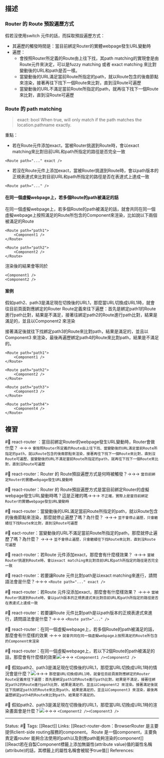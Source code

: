 ## 描述

### Router 的 Route 預設遍歷方式

假若沒使用switch 元件的話，而採取預設遍歷方式：
- 其遍歷的觸發時間是：當目前綁定Router的實體webpage發生URL變動時
- 遍歷：
	- 會按照Router所定義的Route由上往下找，其path matching的實現會是由Route元件來決定，可以是fuzzy matching 或者 exact matching 來比對變動後的URL和path是否一樣。
	- 當變動後的URL滿足當前Route所指定的path，就以Route包含的後裔節點來渲染，接著再往下找下一個Route來比對，直到沒Route可遍歷
	- 當變動後的URL不滿足當前Route所指定的path，就再往下找下一個Route來比對，直到沒Route可遍歷

### Route 的 path matching


> exact: bool
> When true, will only match if the path matches the location.pathname exactly.


重點：
- 若在Route元件添加exact，當被Router挑選到Route時，會以exact matching來比對目前URL和path所指定的路徑是否完全一致
```
<Route path="..." exact />
```
- 若沒在Route元件上添加exact，當被Router挑選到Route時，會以path版本的正規表達式來比對目前URL和path所指定的路徑是否在表達式上達成一致
```
<Route path="..." />
```
#### 在同一個虛擬webpage上，若多個Route的path被滿足的話

在同一個虛擬webpage上，若多個Route的path被滿足的話，就會共同在同一個虛擬webpage上按照滿足的Route所包含的Component來渲染，比如說以下兩個被滿足的Route
```
<Route path="path1">
	<Component1 />
</Route>

<Route path="path2">
	<Component2 />
</Route>
```

渲染後的結果會等同於
```
<Component1 />
<Component2 />
```

#### 案例

假如path2、path3是滿足現在切換後的URL1，那麼當URL切換成URL1時，就會往目前頁面對應綁定的Router Route定義來往下遍歷：首先是綁定path1的Route進行path比對，結果是不滿足，接著往綁定path2的Route進行path比對，結果是滿足的，並且以Component2 來渲染

接著滿足後就往下找綁定path3的Route來比對path，結果是滿足的，並且以Component3 來渲染，最後再遍歷綁定path4的Route來比對path，結果是不滿足的。

```
<Route path="path1">
	<Component1 />
</Route>

<Route path="path2">
	<Component2 />
</Route>

<Route path="path3">
	<Component3 />
</Route>

<Route path="path4">
	<Component4 />
</Route>
```

## 複習


#🧠 react-router ：當目前綁定Router的webpage發生URL變動時，Router會做什麼？ ->->-> `會按照Router所定義的Route由上往下找、當變動後的URL滿足當前Route所指定的path，就以Route包含的後裔節點來渲染，接著再往下找下一個Route來比對，直到沒Route可遍歷、當變動後的URL不滿足當前Route所指定的path，就再往下找下一個Route來比對，直到沒Route可遍歷`
<!--SR:!2022-11-15,10,250-->

#🧠 react-router：Router 的 Route預設遍歷方式是何時被觸發？->->-> `當目前綁定Router的實體webpage發生URL變動時`
<!--SR:!2022-11-16,10,250-->

#🧠 react-router：Router 的 Route預設遍歷方式是當目前綁定Router的虛擬webpage發生URL變動時嗎？這是正確的嗎->->-> `不正確，實際上是當目前綁定Router的實體webpage發生URL變動時`
<!--SR:!2022-11-16,10,250-->


#🧠 react-router：當變動後的URL滿足當前Route所指定的path，就以Route包含的後裔節點來渲染，那麼就停止遍歷了嗎？為什麼？ ->->-> `並不會停止遍歷，只會繼續往下找Route來比對，直到沒Route可遍歷`
<!--SR:!2022-11-14,9,250-->


#🧠 eact-router：當變動後的URL不滿足當前Route所指定的path，那麼就停止遍歷了嗎？為什麼？ ->->-> `並不會停止遍歷，只會繼續往下找Route來比對，直到沒Route可遍歷`
<!--SR:!2022-12-10,26,250-->

#🧠 react-router：若Route 元件添加exact，那麼會有什麼樣效果？ ->->-> `當被Router挑選到Route時，會以exact matching來比對目前URL和path所指定的路徑是否完全一致`
<!--SR:!2022-12-07,23,250-->

#🧠 react-router：若要讓Route 元件比對path是以exact matching來進行，請問語法會是什麼？->->-> `<Route path="..." exact />`
<!--SR:!2022-12-08,24,250-->


#🧠 react-router：若Route 元件沒添加exact，那麼會有什麼樣效果？ ->->-> `當被Router挑選到Route時，會以path版本的正規表達式來比對目前URL和path所指定的路徑是否在表達式上達成一致`
<!--SR:!2022-12-10,26,250-->


#🧠 react-router：若要讓Route 元件比對path是以path版本的正規表達式來進行，請問語法會是什麼？->->-> `<Route path="..." />`
<!--SR:!2022-12-09,25,250-->


#🧠 react-router：在同一個虛擬webpage上，若多個Route的path被滿足的話，那麼會有什麼樣的效果 ->->-> `就會共同在同一個虛擬webpage上按照滿足的Route所包含的Component來渲染`
<!--SR:!2022-12-01,19,250-->


#🧠 react-router：在同一個虛擬webpage上，若以下2個Route的path被滿足的話，那麼會有什麼樣的效果![](https://res.cloudinary.com/dqfxgtyoi/image/upload/v1667308798/blog/react/react-router/Route-component/two-paths-react-router-route_dxxb2b.png)->->-> `<Component1 /><Component2 />`
<!--SR:!2022-11-15,10,250-->

#🧠 假如path2、path3是滿足現在切換後的URL1，那麼當URL切換成URL1時的情況會是什麼？![](https://res.cloudinary.com/dqfxgtyoi/image/upload/v1667308798/blog/react/react-router/Route-component/four-paths-react-router-route_enznvc.png)->->-> `那麼當URL切換成URL1時，就會往目前頁面對應綁定的Router Route定義來往下遍歷：首先是綁定path1的Route進行path比對，結果是不滿足，接著往綁定path2的Route進行path比對，結果是滿足的，並且以Component2 來渲染。接著滿足後就往下找綁定path3的Route來比對path，結果是滿足的，並且以Component3 來渲染，最後再遍歷綁定path4的Route來比對path，結果是不滿足的。`
<!--SR:!2022-11-15,10,250-->


#🧠 假如path2、path3是滿足現在切換後的URL1，那麼當URL切換成URL1時的渲染畫面會是什麼？![](https://res.cloudinary.com/dqfxgtyoi/image/upload/v1667308798/blog/react/react-router/Route-component/four-paths-react-router-route_enznvc.png)->->->  `<Component2 /><Component3 />`
<!--SR:!2022-12-09,25,250-->


---
Status: #🌱 
Tags:
[[React]]
Links:
[[React-router-dom：BrowserRouter 是主要提供client-side routing服務的component。 Route 是一個component，主要負責定義router 能夠合法使用的path以及對應path能夠渲染的component]]
[[React若在自製Component標籤上添加無屬性(attribute value)值的屬性名稱(attribute)的話，其標籤上的屬性名稱會被賦予true值]]
References: